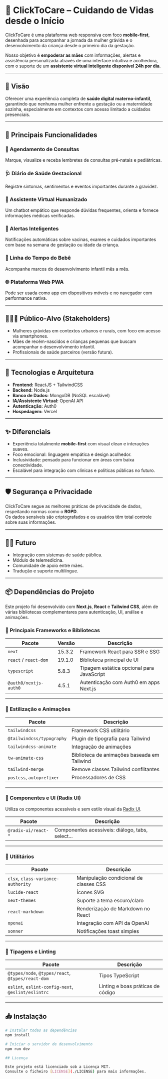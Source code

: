 

# 🤱 ClickToCare – Cuidando de Vidas desde o Início

ClickToCare é uma plataforma web responsiva com foco **mobile-first**, desenhada para acompanhar a jornada da mulher grávida e o desenvolvimento da criança desde o primeiro dia da gestação.

Nosso objetivo é **empoderar as mães** com informações, alertas e assistência personalizada através de uma interface intuitiva e acolhedora, com o suporte de um **assistente virtual inteligente disponível 24h por dia**.

---

## 🌟 Visão

Oferecer uma experiência completa de **saúde digital materno-infantil**, garantindo que nenhuma mulher enfrente a gestação ou a maternidade sozinha, especialmente em contextos com acesso limitado a cuidados presenciais.

---

## 📲 Principais Funcionalidades

### 📅 Agendamento de Consultas  
Marque, visualize e receba lembretes de consultas pré-natais e pediátricas.

### 🩺 Diário de Saúde Gestacional  
Registre sintomas, sentimentos e eventos importantes durante a gravidez.

### 🤖 Assistente Virtual Humanizado  
Um chatbot empático que responde dúvidas frequentes, orienta e fornece informações médicas verificadas.

### 🔔 Alertas Inteligentes  
Notificações automáticas sobre vacinas, exames e cuidados importantes com base na semana de gestação ou idade da criança.

### 👶 Linha do Tempo do Bebê  
Acompanhe marcos do desenvolvimento infantil mês a mês.

### 🌐 Plataforma Web PWA  
Pode ser usada como app em dispositivos móveis e no navegador com performance nativa.

---

## 🧑‍🤝‍🧑 Público-Alvo (Stakeholders)

- Mulheres grávidas em contextos urbanos e rurais, com foco em acesso via smartphones.
- Mães de recém-nascidos e crianças pequenas que buscam acompanhar o desenvolvimento infantil.
- Profissionais de saúde parceiros (versão futura).

---

## 🧠 Tecnologias e Arquitetura

- **Frontend:** ReactJS + TailwindCSS  
- **Backend:** Node.js  
- **Banco de Dados:** MongoDB (NoSQL escalável)  
- **IA/Assistente Virtual:** OpenAI API  
- **Autenticação:** Auth0  
- **Hospedagem:** Vercel

---

## ✨ Diferenciais

- Experiência totalmente **mobile-first** com visual clean e interações suaves.
- Foco emocional: linguagem empática e design acolhedor.
- Inclusividade: pensado para funcionar em áreas com baixa conectividade.
- Escalável para integração com clínicas e políticas públicas no futuro.

---

## 🛡️ Segurança e Privacidade

ClickToCare segue as melhores práticas de privacidade de dados, respeitando normas como o **RGPD**.  
Os dados sensíveis são criptografados e os usuários têm total controle sobre suas informações.

---

## 👩‍💻 Futuro

- Integração com sistemas de saúde pública.
- Módulo de telemedicina.
- Comunidade de apoio entre mães.
- Tradução e suporte multilíngue.

---

## 📦 Dependências do Projeto

Este projeto foi desenvolvido com **Next.js**, **React** e **Tailwind CSS**, além de várias bibliotecas complementares para autenticação, UI, análise e animações.

### 🚀 Principais Frameworks e Bibliotecas

| Pacote                 | Versão   | Descrição                                      |
|------------------------|----------|-----------------------------------------------|
| `next`                | 15.3.2   | Framework React para SSR e SSG                |
| `react` / `react-dom` | 19.1.0   | Biblioteca principal de UI                    |
| `typescript`          | 5.8.3    | Tipagem estática opcional para JavaScript     |
| `@auth0/nextjs-auth0` | 4.5.1    | Autenticação com Auth0 em apps Next.js        |

---

### 🎨 Estilização e Animações

| Pacote                    | Descrição                                               |
|---------------------------|----------------------------------------------------------|
| `tailwindcss`             | Framework CSS utilitário                                 |
| `@tailwindcss/typography` | Plugin de tipografia para Tailwind                       |
| `tailwindcss-animate`     | Integração de animações                                  |
| `tw-animate-css`          | Biblioteca de animações baseada em Tailwind              |
| `tailwind-merge`          | Remove classes Tailwind conflitantes                     |
| `postcss`, `autoprefixer` | Processadores de CSS                                     |

---

### 🧩 Componentes e UI (Radix UI)

Utiliza os componentes acessíveis e sem estilo visual da [Radix UI](https://www.radix-ui.com/).

| Pacote                   | Descrição                                       |
|--------------------------|--------------------------------------------------|
| `@radix-ui/react-*`     | Componentes acessíveis: diálogo, tabs, select... |

---

### 🧠 Utilitários

| Pacote                        | Descrição                                             |
|-------------------------------|--------------------------------------------------------|
| `clsx`, `class-variance-authority` | Manipulação condicional de classes CSS          |
| `lucide-react`                | Ícones SVG                                            |
| `next-themes`                | Suporte a tema escuro/claro                           |
| `react-markdown`             | Renderização de Markdown no React                     |
| `openai`                     | Integração com API da OpenAI                          |
| `sonner`                     | Notificações toast simples                            |

---

### 🧪 Tipagens e Linting

| Pacote                                      | Descrição                              |
|---------------------------------------------|----------------------------------------|
| `@types/node`, `@types/react`, `@types/react-dom` | Tipos TypeScript              |
| `eslint`, `eslint-config-next`, `@eslint/eslintrc` | Linting e boas práticas de código |

---

## 📥 Instalação

```bash
# Instalar todas as dependências
npm install

# Iniciar o servidor de desenvolvimento
npm run dev

## Licença

Este projeto está licenciado sob a Licença MIT.  
Consulte o ficheiro [LICENSE](./LICENSE) para mais informações.